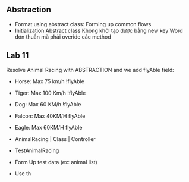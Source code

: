 ## Abstraction 
* Format using abstract class: Forming up common flows
* Initialization Abstract class
  Không khởi tạo được bằng new key Word đơn thuần mà phải overide các method
   
## Lab 11

Resolve Animal Racing with ABSTRACTION and we add flyAble field:
* Horse: Max 75 km/h !flyAble
* Tiger: Max 100 Km/h !flyAble
* Dog: Max 60 KM/h !flyAble
* Falcon: Max 40KM/H flyAble
* Eagle: Max 60KM/H flyAble


* AnimalRacing | Class | Controller

* TestAnimalRacing

* Form Up test data (ex: animal list)
* Use th